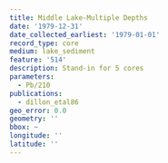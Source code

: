 ```yaml
---
title: Middle Lake-Multiple Depths
date: '1979-12-31'
date_collected_earliest: '1979-01-01'
record_type: core
medium: lake_sediment
feature: '514'
description: Stand-in for 5 cores
parameters:
  - Pb/210
publications:
  - dillon_etal86
geo_error: 0.0
geometry: ''
bbox: ~
longitude: ''
latitude: ''
---
```

